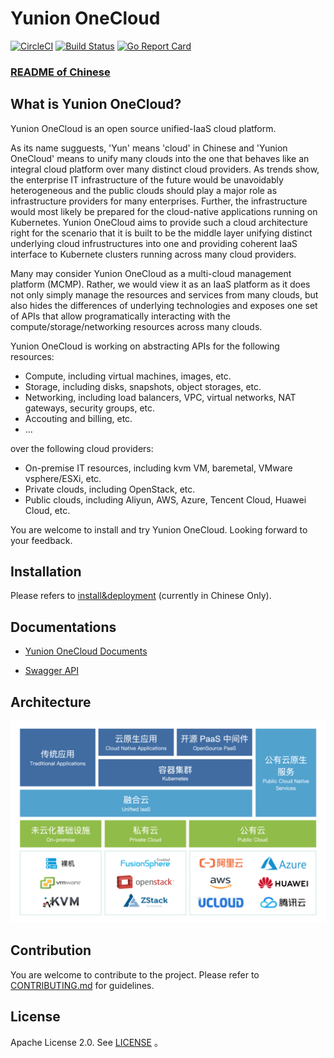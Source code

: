# Yunion OneCloud

[![CircleCI](https://circleci.com/gh/yunionio/onecloud.svg?style=svg)](https://circleci.com/gh/yunionio/onecloud) 
[![Build Status](https://travis-ci.com/yunionio/onecloud.svg?branch=master)](https://travis-ci.org/yunionio/onecloud) 
[![Go Report Card](https://goreportcard.com/badge/github.com/yunionio/onecloud)](https://goreportcard.com/report/github.com/yunionio/onecloud) 

### [README of Chinese](https://github.com/yunionio/onecloud/blob/master/README-CN.md)

## What is Yunion OneCloud?

Yunion OneCloud is an open source unified-IaaS cloud platform.

As its name sugguests, 'Yun' means 'cloud' in Chinese and 'Yunion OneCloud' means to unify many clouds into the one that behaves like an integral cloud platform over many distinct cloud providers. As trends show, the enterprise IT infrastructure of the future would be unavoidably heterogeneous and the public clouds should play a major role as infrastructure providers for many enterprises. Further, the infrastructure would most likely be prepared for the cloud-native applications running on Kubernetes. Yunion OneCloud aims to provide such a cloud architecture right for the scenario that it is built to be the middle layer unifying distinct underlying cloud infrustructures into one and providing coherent IaaS interface to Kubernete clusters running across many cloud providers.

Many may consider Yunion OneCloud as a multi-cloud management platform (MCMP). Rather, we would view it as an IaaS platform as it does not only simply manage the resources and services from many clouds, but also hides the differences of underlying technologies and exposes one set of APIs that allow programatically interacting with the compute/storage/networking resources across many clouds.

Yunion OneCloud is working on abstracting APIs for the following resources:

* Compute, including virtual machines, images, etc.
* Storage, including disks, snapshots, object storages, etc.
* Networking, including load balancers, VPC, virtual networks, NAT gateways, security groups, etc.
* Accouting and billing, etc.
* ...

over the following cloud providers:

* On-premise IT resources, including kvm VM, baremetal, VMware vsphere/ESXi, etc.
* Private clouds, including OpenStack, etc.
* Public clouds, including Aliyun, AWS, Azure, Tencent Cloud, Huawei Cloud, etc.

You are welcome to install and try Yunion OneCloud. Looking forward to your feedback.

## Installation

Please refers to [install&deployment](https://docs.yunion.io/setup/) (currently in Chinese Only).

## Documentations

- [Yunion OneCloud Documents](https://docs.yunion.io/)

- [Swagger API](https://docs.yunion.cn/api/)

## Architecture

![architecture](./docs/architecture.png)

## Contribution

You are welcome to contribute to the project. Please refer to [CONTRIBUTING.md](./CONTRIBUTING.md) for guidelines.

## License

Apache License 2.0. See [LICENSE](./LICENSE) 。
